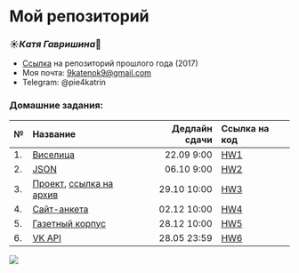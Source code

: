 # Мой репозиторий 
### :sunny:*Катя Гавришина*:crescent_moon:
+ [Ссылка](https://github.com/kategavrishina/homework4prog) на репозиторий прошлого года (2017)
+ Моя почта: 9katenok9@gmail.com
+ Telegram: @pie4katrin


### **Домашние задания:**

№|Название|Дедлайн сдачи|Ссылка на код
---|:---|---:|:---
1.|[Виселица](https://github.com/ancatmara/learnpython2018/blob/master/Homeworks/HW1.md)|22.09 9:00|[HW1](https://github.com/kategavrishina/hw4prog2018/tree/master/HW1)
2.|[JSON](https://github.com/ancatmara/learnpython2018/blob/master/Homeworks/HW2.md)|06.10 9:00|[HW2](https://github.com/kategavrishina/hw4prog2018/blob/master/HW2/homework2.ipynb)
3.|[Проект](https://github.com/ancatmara/learnpython2018/blob/master/Homeworks/Project.ipynb), [ссылка на архив](https://drive.google.com/open?id=1VGdt_FrBd-QaJdJZc9yMh5mRFET6Bark)|29.10 10:00|[HW3](https://github.com/kategavrishina/hw4prog2018/tree/master/HW3)
4.|[Сайт-анкета](https://github.com/ancatmara/learnpython2018/blob/master/Homeworks/QuestionnaireHW.md)|02.12 10:00|[HW4](https://github.com/kategavrishina/hw4prog2018/tree/master/HW4)
5.|[Газетный корпус](https://github.com/ancatmara/learnpython2018/blob/master/Homeworks/HW5.md)|28.12 10:00|[HW5](https://github.com/kategavrishina/hw4prog2018/tree/master/HW5)
6.|[VK API](https://github.com/ancatmara/learnpython2018/blob/master/Homeworks/HW6.md)|28.05 23:59|[HW6](https://github.com/kategavrishina/hw4prog2018/tree/master/HW6)


![](https://pp.userapi.com/c837334/v837334222/5b0b9/BpYXQ9QHr1Q.jpg)
